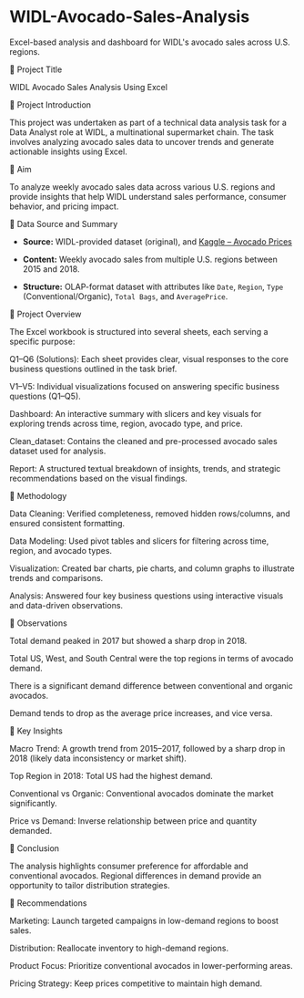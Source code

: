 # WIDL-Avocado-Sales-Analysis
Excel-based analysis and dashboard for WIDL's avocado sales across U.S. regions.

📌 Project Title

WIDL Avocado Sales Analysis Using Excel


📌 Project Introduction

This project was undertaken as part of a technical data analysis task for a Data Analyst role at WIDL, a multinational supermarket chain. The task involves analyzing avocado sales data to uncover trends and generate actionable insights using Excel.

📌 Aim

To analyze weekly avocado sales data across various U.S. regions and provide insights that help WIDL understand sales performance, consumer behavior, and pricing impact.

📌 Data Source and Summary

- **Source:** WIDL-provided dataset (original), and [Kaggle – Avocado Prices](https://www.kaggle.com/datasets/neuromusic/avocado-prices)

- **Content:** Weekly avocado sales from multiple U.S. regions between 2015 and 2018.

- **Structure:** OLAP-format dataset with attributes like `Date`, `Region`, `Type` (Conventional/Organic), `Total Bags`, and `AveragePrice`.

📌 Project Overview

The Excel workbook is structured into several sheets, each serving a specific purpose:

Q1–Q6 (Solutions): Each sheet provides clear, visual responses to the core business questions outlined in the task brief.

V1–V5: Individual visualizations focused on answering specific business questions (Q1–Q5).

Dashboard: An interactive summary with slicers and key visuals for exploring trends across time, region, avocado type, and price.

Clean_dataset: Contains the cleaned and pre-processed avocado sales dataset used for analysis.

Report: A structured textual breakdown of insights, trends, and strategic recommendations based on the visual findings.


📌 Methodology

Data Cleaning: Verified completeness, removed hidden rows/columns, and ensured consistent formatting.

Data Modeling: Used pivot tables and slicers for filtering across time, region, and avocado types.

Visualization: Created bar charts, pie charts, and column graphs to illustrate trends and comparisons.

Analysis: Answered four key business questions using interactive visuals and data-driven observations.


📌 Observations

Total demand peaked in 2017 but showed a sharp drop in 2018.

Total US, West, and South Central were the top regions in terms of avocado demand.

There is a significant demand difference between conventional and organic avocados.

Demand tends to drop as the average price increases, and vice versa.

📌 Key Insights

Macro Trend: A growth trend from 2015–2017, followed by a sharp drop in 2018 (likely data inconsistency or market shift).

Top Region in 2018: Total US had the highest demand.

Conventional vs Organic: Conventional avocados dominate the market significantly.

Price vs Demand: Inverse relationship between price and quantity demanded.

📌 Conclusion

The analysis highlights consumer preference for affordable and conventional avocados. Regional differences in demand provide an opportunity to tailor distribution strategies.

📌 Recommendations

Marketing: Launch targeted campaigns in low-demand regions to boost sales.

Distribution: Reallocate inventory to high-demand regions.

Product Focus: Prioritize conventional avocados in lower-performing areas.

Pricing Strategy: Keep prices competitive to maintain high demand.
















